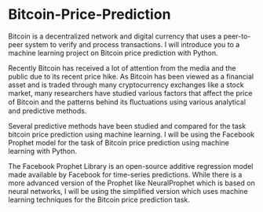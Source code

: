 # Bitcoin-Price-Prediction
Bitcoin is a decentralized network and digital currency that uses a peer-to-peer system to verify and process transactions. I will introduce you to a machine learning project on Bitcoin price prediction with Python.

Recently Bitcoin has received a lot of attention from the media and the public due to its recent price hike. As Bitcoin has been viewed as a financial asset and is traded through many cryptocurrency exchanges like a stock market, many researchers have studied various factors that affect the price of Bitcoin and the patterns behind its ﬂuctuations using various analytical and predictive methods.

Several predictive methods have been studied and compared for the task bitcoin price prediction using machine learning. I will be using the Facebook Prophet model for the task of Bitcoin price prediction using machine learning with Python.

The Facebook Prophet Library is an open-source additive regression model made available by Facebook for time-series predictions. While there is a more advanced version of the Prophet like NeuralProphet which is based on neural networks, I will be using the simplified version which uses machine learning techniques for the Bitcoin price prediction task. 
